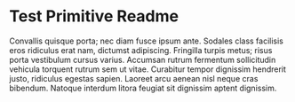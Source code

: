 # Test Primitive Readme

Convallis quisque porta; nec diam fusce ipsum ante. Sodales class facilisis eros ridiculus erat nam, dictumst adipiscing. Fringilla turpis metus; risus porta vestibulum cursus varius. Accumsan rutrum fermentum sollicitudin vehicula torquent rutrum sem ut vitae. Curabitur tempor dignissim hendrerit justo, ridiculus egestas sapien. Laoreet arcu aenean nisl neque cras bibendum. Natoque interdum litora feugiat sit dignissim aptent dignissim.

```{include} swaggers.md
```
